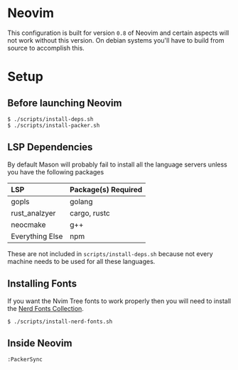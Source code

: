# Neovim

This configuration is built for version `0.8` of Neovim and certain aspects will not work without this version. On debian systems you'll have to build from source to accomplish this.

# Setup

## Before launching Neovim

```console
$ ./scripts/install-deps.sh
$ ./scripts/install-packer.sh
```

## LSP Dependencies

By default Mason will probably fail to install all the language servers unless you have the following packages

| LSP             | Package(s) Required  |
|:--              |:--                   |
| gopls           | golang               |
| rust_analzyer   | cargo, rustc         |
| neocmake        | g++                  |
| Everything Else | npm                  |

These are not included in `scripts/install-deps.sh` because not every machine needs to be used for all these languages.

## Installing Fonts

If you want the Nvim Tree fonts to work properly then you will need to install the [Nerd Fonts Collection](https://www.nerdfonts.com/).

```console
$ ./scripts/install-nerd-fonts.sh
```

## Inside Neovim

```console
:PackerSync
```
